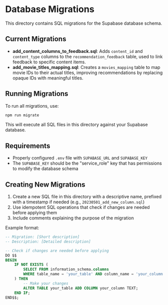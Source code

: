 # Database Migrations

This directory contains SQL migrations for the Supabase database schema.

## Current Migrations

- **add_content_columns_to_feedback.sql**: Adds `content_id` and `content_type` columns to the `recommendation_feedback` table, used to link feedback to specific content items.
- **add_movie_titles_mapping.sql**: Creates a `movies_mapping` table to map movie IDs to their actual titles, improving recommendations by replacing opaque IDs with meaningful titles.

## Running Migrations

To run all migrations, use:

```bash
npm run migrate
```

This will execute all SQL files in this directory against your Supabase database.

## Requirements

- Properly configured `.env` file with `SUPABASE_URL` and `SUPABASE_KEY`
- The `SUPABASE_KEY` should be the "service_role" key that has permissions to modify the database schema

## Creating New Migrations

1. Create a new SQL file in this directory with a descriptive name, prefixed with a timestamp if needed (e.g., `20230501_add_new_column.sql`)
2. Use idempotent SQL operations that check if changes are needed before applying them
3. Include comments explaining the purpose of the migration

Example format:

```sql
-- Migration: [Short description]
-- Description: [Detailed description]

-- Check if changes are needed before applying
DO $$
BEGIN
    IF NOT EXISTS (
        SELECT FROM information_schema.columns 
        WHERE table_name = 'your_table' AND column_name = 'your_column'
    ) THEN
        -- Make your changes
        ALTER TABLE your_table ADD COLUMN your_column TEXT;
    END IF;
END$$;
``` 